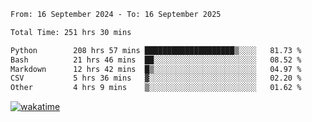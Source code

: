 <!--START_SECTION:waka-->

```txt
From: 16 September 2024 - To: 16 September 2025

Total Time: 251 hrs 30 mins

Python        208 hrs 57 mins ████████████████████▒░░░░   81.73 %
Bash          21 hrs 46 mins  ██░░░░░░░░░░░░░░░░░░░░░░░   08.52 %
Markdown      12 hrs 42 mins  █▒░░░░░░░░░░░░░░░░░░░░░░░   04.97 %
CSV           5 hrs 36 mins   ▓░░░░░░░░░░░░░░░░░░░░░░░░   02.20 %
Other         4 hrs 9 mins    ▒░░░░░░░░░░░░░░░░░░░░░░░░   01.62 %
```

<!--END_SECTION:waka-->
[![wakatime](https://wakatime.com/badge/user/5f89a63a-5294-4958-ad30-2b3455e63f2a.svg)](https://wakatime.com/@5f89a63a-5294-4958-ad30-2b3455e63f2a)
